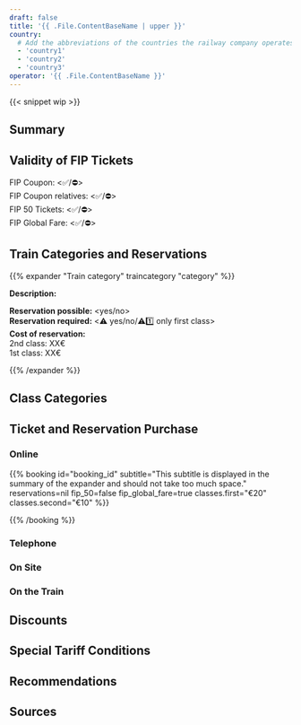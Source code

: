 ```yaml
---
draft: false
title: '{{ .File.ContentBaseName | upper }}'
country:
  # Add the abbreviations of the countries the railway company operates in.
  - 'country1'
  - 'country2'
  - 'country3'
operator: '{{ .File.ContentBaseName }}'
---
```


<!-- Remove the WIP snippet if the page is complete -->
{{< snippet wip >}}

<!--
  Short description of the railway company. For example, the full name in the local language, alternative names, and information about whether it is a private or state railway.
-->

## Summary

<!--
  Bullet point summary of the most important features/FIP regulations of the railway company.
  For example:
  - Are FIP 50 and FIP Coupons accepted?
  - Is there a reservation requirement?
  - Are there any other special tariff regulations or deviations from other FIP railway companies?
-->

## Validity of FIP Tickets

FIP Coupon: <✅/⛔> \
FIP Coupon relatives: <✅/⛔> \
FIP 50 Tickets: <✅/⛔> \
FIP Global Fare: <✅/⛔>

<!--
  Where are FIP 50 tickets/FIP Coupons valid and are there any restrictions? Which ticket is required for entry (e.g., continuous FIP 50 ticket or FIP Coupons of both countries)?
-->

## Train Categories and Reservations

<!--
  Are reservations possible and where is there a reservation requirement?
-->

<!--
  For each train category, a separate section can be added according to the following principle:
  In the title, the following emojis can be used:
  - ⚠️ for a general reservation requirement or supplements
  - 1️⃣ for a reservation requirement in 1st class
  - ⛔ for a non-acceptance of FIP
  - ℹ️ for confusion with other railway companies/train categories
-->
{{% expander "Train category" traincategory "category" %}}
<!-- Replace "Train category" with the name of the category, e.g. ICE. -->
**Description:**
<!-- Description of the category -->
**Reservation possible:** <yes/no> \
**Reservation required:** <⚠️ yes/no/⚠️1️⃣ only first class> \
**Cost of reservation:** <!-- Enter the costs here by class, route, etc. If there are no fixed prices, then provide a price range or examples. --> \
2nd class: XX€ \
1st class: XX€
<!-- If FIP is not valid, add the following:
**FIP:** ⛔ FIP is not accepted
-->
<!-- If there are FIP Global Fares, add the following:
**FIP Global Fare:**
-->
{{% /expander %}}

## Class Categories

<!--
  If the class categories include additional/different classes beyond 1st and 2nd class, they can be described here. Otherwise, this section can be removed.
-->

<!--
**Standard**: Comparable to 2nd class. \
**Plus**: 1st class without catering. An FIP pass for 1st class is required. \
**Premium**: 1st class including catering. Not bookable with FIP.
-->

## Ticket and Reservation Purchase

### Online

<!--
  Embed the information of a defined booking platform here.

  You can overwrite individual booking parameters as listed below, but you don't have to.
  If you leave some parameters out, the defined defaults of the booking platform will be used.

  For more information how to define a booking platform, check the booking archetype.
-->
{{% booking id="booking_id"
    subtitle="This subtitle is displayed in the summary of the expander and should not take too much space."
    reservations=nil
    fip_50=false
    fip_global_fare=true
    classes.first="€20"
    classes.second="€10"
%}}
<!-- This is an information text that can contain country specific information and is displayed in the expanded part. -->
{{% /booking %}}

### Telephone

<!--
  Embed additional booking platforms with booking via telephone here.
-->

### On Site

<!--
  Embed additional booking platforms with booking on site here.
-->

### On the Train

<!--
  Can tickets with FIP discount still be purchased on the train, if so how and is there a surcharge?
-->

## Discounts

<!--
  What discounts can children receive and under what circumstances?
  What other discounts might there be?
-->

## Special Tariff Conditions

### <Route or Name>

<!--
  Description of the special condition, if there are special regulations on certain routes.
-->

## Recommendations

<!--
  Personal recommendations and special personal tips for the trip
-->

## Sources

[^1]: [<Source Name 1>](<Link>)
[^2]: [<Source Name 2>](<Link>)
